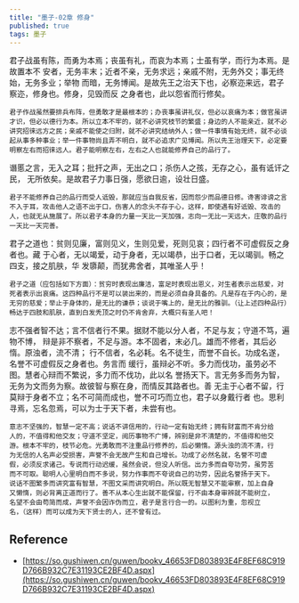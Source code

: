 ```yaml
---
title: "墨子-02章 修身"
published: true
tags: 墨子
---
```


君子战虽有陈，而勇为本焉；丧虽有礼，而哀为本焉；士虽有学，而行为本焉。是故置本不
安者，无务丰末；近者不亲，无务求远；亲戚不附，无务外交；事无终始，无务多业；举物
而暗，无务博闻。是故先王之治天下也，必察迩来远，君子察迩，修身也。修身，见毁而反
之身者也，此以怨省而行修矣。

```
君子作战虽然要排兵布阵，但勇敢才是最根本的；办丧事虽讲礼仪，但必以哀痛为本；做官虽讲才识，但必以德行为本。所以立本不牢的，就不必讲究枝节的繁盛；身边的人不能亲近，就不必讲究招徕远方之民；亲戚不能使之归附，就不必讲究结纳外人；做一件事情有始无终，就不必谈起从事多种事业；举一件事物尚且弄不明白，就不必追求广见博闻。所以先王治理天下，必定要明察左右而招徕远人。君子能明察左右，左右之人也就能修养自己的品行了。
```

谮慝之言，无入之耳；批扞之声，无出之口；杀伤人之孩，无存之心，虽有诋讦之民，
无所依矣。是故君子力事日强，愿欲日逾，设壮日盛。

```
君子不能修养自己的品行而受人诋毁，那就应当自我反省，因而怨少而品德日修。谗害诽谤之言不入于耳，攻击他人之语不出于口，伤害人的念头不存于心，这样，即使遇有好诋毁、攻击的人，也就无从施展了。所以君子本身的力量一天比一天加强，志向一无比一天远大，庄敬的品行一天比一天完善。
```

君子之道也：贫则见廉，富则见义，生则见爱，死则见哀；四行者不可虚假反之身者也。藏
于心者，无以竭爱，动于身者，无以竭恭，出于口者，无以竭驯。畅之四支，接之肌肤，华
发隳颠，而犹弗舍者，其唯圣人乎！

```
君子之道（应包括如下方面）：贫穷时表现出廉洁，富足时表现出恩义，对生者表示出慈爱，对死者表示出哀痛。这四种品行不是可以装出来的，而是必须自身具备的。凡是存在于内心的，是无穷的慈爱；举止于身体的，是无比的谦恭；谈说于嘴上的，是无比的雅驯。（让上述四种品行）畅达于四肢和肌肤，直到白发秃顶之时仍不肯舍弃，大概只有圣人吧！
```

志不强者智不达；言不信者行不果。据财不能以分人者，不足与友；守道不笃，遍物不博，
辩是非不察者，不足与游。本不固者，末必几。雄而不修者，其后必惰。原浊者，流不清；
行不信者，名必耗。名不徒生，而誉不自长。功成名遂，名誉不可虚假反之身者也。务言而
缓行，虽辩必不听。多力而伐功，虽劳必不图。慧者心辩而不繁说，多力而不伐功，此以名
誉扬天下。言无务多而务为智，无务为文而务为察。故彼智与察在身，而情反其路者也。善
无主于心者不留，行莫辩于身者不立；名不可简而成也，誉不可巧而立也，君子以身戴行者
也。思利寻焉，忘名忽焉，可以为士于天下者，未尝有也。

```
意志不坚强的，智慧一定不高；说话不讲信用的，行动一定有始无终；拥有财富而不肯分给
人的，不值得和他交友；守道不坚定，阅历事物不广博，辨别是非不清楚的，不值得和他交
游。根本不牢的，枝节必危。光勇敢而不注重品行修养的，后必懒惰。源头浊的流不清，行
为无信的人名声必受损害，声誉不会无故产生和自己增长。功成了必然名就，名誉不可虚
假，必须反求诸己。专说而行动迟缓，虽然会说，但没人听信。出力多而自夸功劳，虽劳苦
而不可取。聪明人心里明白而不多说，努力作事而不夸说自己的功劳，因此名誉扬于天下。
说话不图繁多而讲究富有智慧，不图文采而讲究明白。所以既无智慧又不能审察，加上自身
又懒惰，则必背离正道而行了。善不从本心生出就不能保留，行不由本身审辨就不能树立，
名望不会由苟简而成，声誉不会因诈伪而立，君子是言行合一的。以图利为重，忽视立
名，（这样）而可以成为天下贤士的人，还不曾有过。
```

## Reference

- [https://so.gushiwen.cn/guwen/bookv_46653FD803893E4F8EF68C919D766B932C7E31193CE2BF4D.aspx](https://so.gushiwen.cn/guwen/bookv_46653FD803893E4F8EF68C919D766B932C7E31193CE2BF4D.aspx)